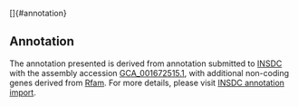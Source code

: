 []{#annotation}

Annotation
----------

The annotation presented is derived from annotation submitted to
[INSDC](http://www.insdc.org) with the assembly accession
[GCA\_001672515.1](http://www.ebi.ac.uk/ena/data/view/GCA_001672515.1),
with additional non-coding genes derived from
[Rfam](http://rfam.xfam.org/). For more details, please visit [INSDC
annotation
import](http://ensemblgenomes.org/info/data/insdc_annotation).
